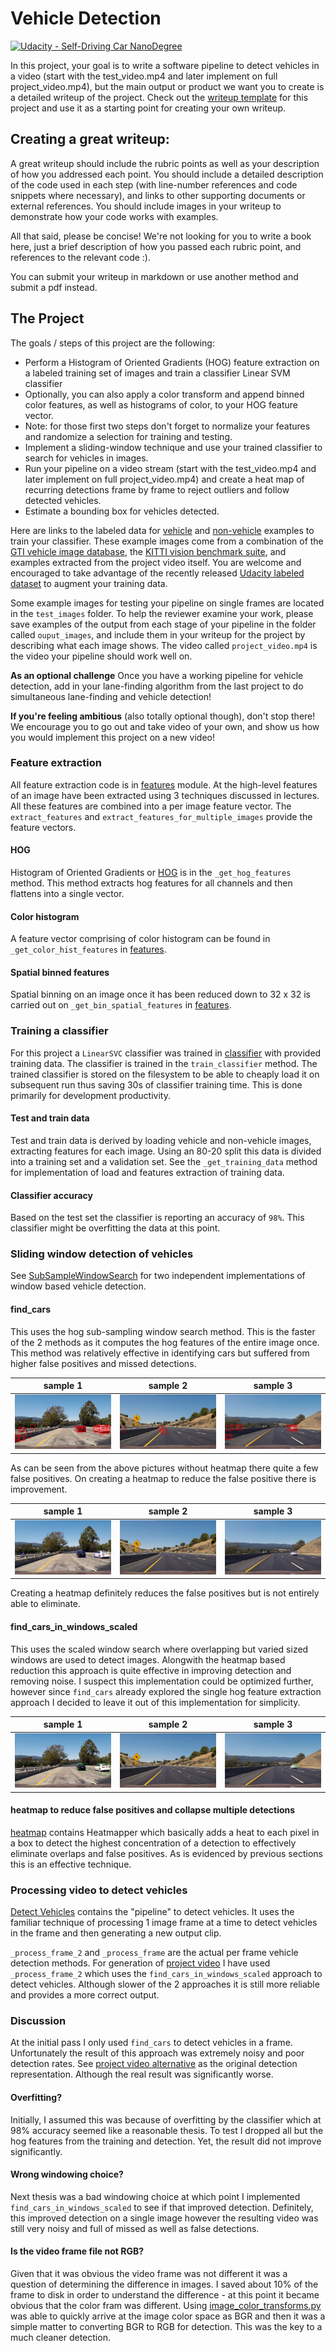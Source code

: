 # Vehicle Detection
[![Udacity - Self-Driving Car NanoDegree](https://s3.amazonaws.com/udacity-sdc/github/shield-carnd.svg)](http://www.udacity.com/drive)


In this project, your goal is to write a software pipeline to detect vehicles in a video (start with the test_video.mp4 and later implement on full project_video.mp4), but the main output or product we want you to create is a detailed writeup of the project.  Check out the [writeup template](https://github.com/udacity/CarND-Vehicle-Detection/blob/master/writeup_template.md) for this project and use it as a starting point for creating your own writeup.

Creating a great writeup:
---
A great writeup should include the rubric points as well as your description of how you addressed each point.  You should include a detailed description of the code used in each step (with line-number references and code snippets where necessary), and links to other supporting documents or external references.  You should include images in your writeup to demonstrate how your code works with examples.

All that said, please be concise!  We're not looking for you to write a book here, just a brief description of how you passed each rubric point, and references to the relevant code :).

You can submit your writeup in markdown or use another method and submit a pdf instead.

The Project
---

The goals / steps of this project are the following:

* Perform a Histogram of Oriented Gradients (HOG) feature extraction on a labeled training set of images and train a classifier Linear SVM classifier
* Optionally, you can also apply a color transform and append binned color features, as well as histograms of color, to your HOG feature vector.
* Note: for those first two steps don't forget to normalize your features and randomize a selection for training and testing.
* Implement a sliding-window technique and use your trained classifier to search for vehicles in images.
* Run your pipeline on a video stream (start with the test_video.mp4 and later implement on full project_video.mp4) and create a heat map of recurring detections frame by frame to reject outliers and follow detected vehicles.
* Estimate a bounding box for vehicles detected.

Here are links to the labeled data for [vehicle](https://s3.amazonaws.com/udacity-sdc/Vehicle_Tracking/vehicles.zip) and [non-vehicle](https://s3.amazonaws.com/udacity-sdc/Vehicle_Tracking/non-vehicles.zip) examples to train your classifier.  These example images come from a combination of the [GTI vehicle image database](http://www.gti.ssr.upm.es/data/Vehicle_database.html), the [KITTI vision benchmark suite](http://www.cvlibs.net/datasets/kitti/), and examples extracted from the project video itself.   You are welcome and encouraged to take advantage of the recently released [Udacity labeled dataset](https://github.com/udacity/self-driving-car/tree/master/annotations) to augment your training data.

Some example images for testing your pipeline on single frames are located in the `test_images` folder.  To help the reviewer examine your work, please save examples of the output from each stage of your pipeline in the folder called `ouput_images`, and include them in your writeup for the project by describing what each image shows.    The video called `project_video.mp4` is the video your pipeline should work well on.

**As an optional challenge** Once you have a working pipeline for vehicle detection, add in your lane-finding algorithm from the last project to do simultaneous lane-finding and vehicle detection!

**If you're feeling ambitious** (also totally optional though), don't stop there!  We encourage you to go out and take video of your own, and show us how you would implement this project on a new video!


### Feature extraction

All feature extraction code is in [features](src/features.py) module. At the high-level features of an image
have been extracted using 3 techniques discussed in lectures. All these features are combined into a per
image feature vector. The `extract_features` and `extract_features_for_multiple_images` provide the
feature vectors.

#### HOG
Histogram of Oriented Gradients or [HOG](src/features.py) is in the `_get_hog_features` method. This method
extracts hog features for all channels and then flattens into a single vector.

#### Color histogram
A feature vector comprising of color histogram can be found in `_get_color_hist_features` in [features](src/features.py).

#### Spatial binned features
Spatial binning on an image once it has been reduced down to 32 x 32 is carried out on `_get_bin_spatial_features`
in [features](src/features.py).

### Training a classifier
For this project a `LinearSVC` classifier was trained in [classifier](src/classifier.py) with provided training
data. The classifier is trained in the `train_classifier` method. The trained classifier is stored on the
filesystem to be able to cheaply load it on subsequent run thus saving 30s of classifier training time. This
is done primarily for development productivity.

#### Test and train data
Test and train data is derived by loading vehicle and non-vehicle images, extracting features for each image. Using an
80-20 split this data is divided into a training set and a validation set. See the `_get_training_data` method
for implementation of load and features extraction of training data.

#### Classifier accuracy
Based on the test set the classifier is reporting an accuracy of `98%`. This classifier might be overfitting
the data at this point.

### Sliding window detection of vehicles
See [SubSampleWindowSearch](src/window.py) for two independent implementations of window based vehicle detection.

#### find_cars
This uses the hog sub-sampling window search method. This is the faster of the 2 methods as it computes the hog
features of the entire image once. This method was relatively effective in identifying cars but suffered from
higher false positives and missed detections.

sample 1 | sample 2 | sample 3
---------|----------|----------
 ![test1.jpg](./output_images/test1.jpg) | ![test2.jpg](./output_images/test2.jpg) | ![test3.jpg](./output_images/test3.jpg)

As can be seen from the above pictures without heatmap there quite a few false positives. On creating a heatmap to
reduce the false positive there is improvement.

sample 1 | sample 2 | sample 3
---------|----------|----------
 ![test1_heat.jpg](./output_images/test1_heat.jpg) | ![test2_heat.jpg](./output_images/test2_heat.jpg) | ![test3_heat.jpg](./output_images/test3_heat.jpg)

 Creating a heatmap definitely reduces the false positives but is not entirely able to eliminate.

#### find_cars_in_windows_scaled
This uses the scaled window search where overlapping but varied sized windows are used to detect images. Alongwith the
heatmap based reduction this approach is quite effective in improving detection and removing noise. I suspect this
implementation could be optimized further, however since `find_cars` already explored the single hog feature
extraction approach I decided to leave it out of this implementation for simplicity.

sample 1 | sample 2 | sample 3
---------|----------|----------
 ![test1_heat2.jpg](./output_images/test1_heat2.jpg) | ![test2_heat2.jpg](./output_images/test2_heat.jpg) | ![test3_heat2.jpg](./output_images/test3_heat2.jpg)

#### heatmap to reduce false positives and collapse multiple detections
[heatmap](src/heatmap.py) contains Heatmapper which basically adds a heat to each pixel in a box to detect the highest
concentration of a detection to effectively eliminate overlaps and false positives. As is evidenced by previous sections
this is an effective technique.

### Processing video to detect vehicles
[Detect Vehicles](src/detect_vehicles.py) contains the "pipeline" to detect vehicles. It uses the familiar technique
of processing 1 image frame at a time to detect vehicles in the frame and then generating a new output clip.

`_process_frame_2` and `_process_frame` are the actual per frame vehicle detection methods. For generation of
[project video](project_video_output.mp4) I have used `_process_frame_2` which uses the `find_cars_in_windows_scaled`
approach to detect vehicles. Although slower of the 2 approaches it is still more reliable and provides a more correct
output.

### Discussion
At the initial pass I only used `find_cars` to detect vehicles in a frame. Unfortunately the result of this approach
was extremely noisy and poor detection rates. See [project video alternative](project_video_output_3.mp4) as the
original detection representation. Although the real result was significantly worse.

#### Overfitting?
Initially, I assumed this was because of overfitting by the classifier which at 98% accuracy seemed
like a reasonable thesis. To test I dropped all but the hog features from the training and detection. Yet, the
result did not improve significantly.

#### Wrong windowing choice?
Next thesis was a bad windowing choice at which point I implemented `find_cars_in_windows_scaled` to see if that
improved detection. Definitely, this improved detection on a single image however the resulting video was still
very noisy and full of missed as well as false detections.

#### Is the video frame file not RGB?
Given that it was obvious the video frame was not different it was a question of determining the difference
in images. I saved about 10% of the frame to disk in order to understand the difference - at this point it
became obvious that the color fram was different. Using [image_color_transforms.py](src/image_color_transforms.py)
was able to quickly arrive at the image color space as BGR and then it was a simple matter to converting BGR to RGB
for detection. This was the key to a much cleaner detection.

